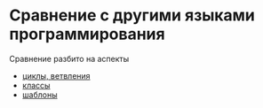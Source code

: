 # Сравнение с другими языками программирования

Сравнение разбито на аспекты

* [циклы, ветвления](./iffor.md)
* [классы](./class.md)
* [шаблоны](./templates.md)
